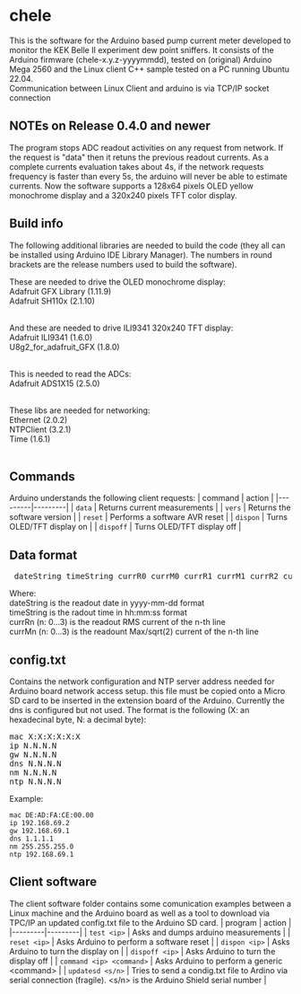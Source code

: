 # chele
This is the software for the Arduino based pump current meter developed to monitor the KEK Belle II experiment dew point sniffers.
It consists of the Arduino firmware (chele-x.y.z-yyyymmdd), tested on (original) Arduino Mega 2560 and the Linux client C++ sample tested on a PC running Ubuntu 22.04.<br>
Communication between Linux Client and arduino is via TCP/IP socket connection

## NOTEs on Release 0.4.0 and newer
The program stops ADC readout activities on any request from network. If the request is "data" then it retuns the previous readout currents. As a complete currents evaluation takes about 4s, if the network requests frequency is faster than every 5s, the arduino will never be able to estimate currents.
Now the software supports a 128x64 pixels OLED yellow monochrome display and a 320x240 pixels TFT color display.

## Build info
The following additional libraries are needed to build the code (they all can be installed using Arduino IDE Library Manager). The numbers in round brackets are the release numbers used to build the software).<br>

These are needed to drive the OLED monochrome display:<br>
Adafruit GFX Library   (1.11.9)<br>
Adafruit SH110x        (2.1.10)<br><br>

And these are needed to drive ILI9341 320x240 TFT display:<br>
Adafruit ILI9341       (1.6.0)<br>
U8g2_for_adafruit_GFX  (1.8.0)<br><br>

This is needed to read the ADCs: <br>
Adafruit ADS1X15        (2.5.0)<br><br>

These libs are needed for networking: <br>
Ethernet                (2.0.2)<br>
NTPClient               (3.2.1)<br>
Time                    (1.6.1)<br><br>

## Commands
Arduino understands the following client requests:
| command | action |
|---------|---------|
| `data` | Returns current measurements |
| `vers` | Returns the software version |
| `reset` | Performs a software AVR reset |
| `dispon` | Turns OLED/TFT display on |
| `dispoff` | Turns OLED/TFT display off |

## Data format
<pre> dateString timeString currR0 currM0 currR1 currM1 currR2 currM2 currR3 currM3 </pre>
Where:<br>
dateString is the readout date in yyyy-mm-dd format <br>
timeString is the radout time in hh:mm:ss format <br>
currRn (n: 0...3) is the readout RMS current of the n-th line <br>
currMn (n: 0...3) is the readount Max/sqrt(2) current of the n-th line <br>

## config.txt
Contains the network configuration and NTP server address needed for Arduino board network access setup. this file must be copied onto a Micro SD card to be inserted in the extension board of the Arduino.
Currently the dns is configured but not used.
The format is the following (X: an hexadecinal byte, N: a decimal byte):

<pre>mac X:X:X:X:X:X
ip N.N.N.N
gw N.N.N.N
dns N.N.N.N
nm N.N.N.N
ntp N.N.N.N </pre>

Example:

    mac DE:AD:FA:CE:00.00
    ip 192.168.69.2
    gw 192.168.69.1
    dns 1.1.1.1
    nm 255.255.255.0
    ntp 192.168.69.1

## Client software
The client software folder contains some comunication examples between a Linux machine and the Arduino board as well as a tool to download via TPC/IP an updated config.txt file to the Arduino SD card.
| program | action |
|---------|---------|
| `test <ip>` | Asks and dumps arduino measurements  |
| `reset <ip>` | Asks Arduino to perform a software reset |
| `dispon <ip>` | Asks Arduino to turn the display on |
| `dispoff <ip>` | Asks Arduino to turn the display off |
| `command <ip> <command>` | Asks Arduino to perform a generic &lt;command&gt; |
| `updatesd <s/n>` | Tries to send a condig.txt file to Ardino via serial connection (fragile). <s/n> is the Arduino Shield serial number |




